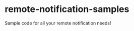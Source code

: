 remote-notification-samples
===========================

Sample code for all your remote notification needs!